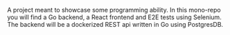 A project meant to showcase some programming ability. In this mono-repo you will find a Go backend, a React frontend and E2E tests using Selenium. 
The backend will be a dockerized REST api written in Go using PostgresDB.